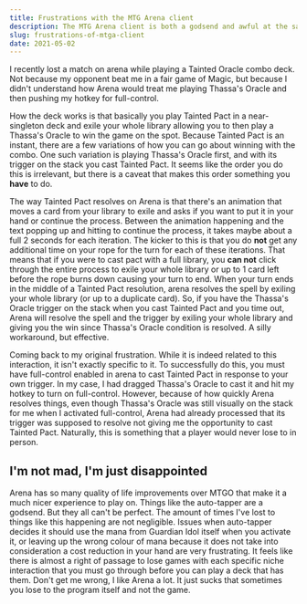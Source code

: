 ```yaml
---
title: Frustrations with the MTG Arena client
description: The MTG Arena client is both a godsend and awful at the same time for game play.
slug: frustrations-of-mtga-client
date: 2021-05-02
---
```


I recently lost a match on arena while playing a <auto-card name='Tainted Pact'>Tainted</auto-card> <auto-card name="Thassa's Oracle">Oracle</auto-card> combo deck. Not because my opponent beat me in a fair game of Magic, but because I didn't understand how Arena would treat me playing <auto-card>Thassa's Oracle</auto-card> and then pushing my hotkey for full-control.

How the deck works is that basically you play <auto-card>Tainted Pact</auto-card> in a near-singleton deck and exile your whole library allowing you to then play a <auto-card>Thassa's Oracle</auto-card> to win the game on the spot. Because <auto-card>Tainted Pact</auto-card> is an instant, there are a few variations of how you can go about winning with the combo. One such variation is playing <auto-card>Thassa's Oracle</auto-card> first, and with its trigger on the stack you cast <auto-card>Tainted Pact</auto-card>. It seems like the order you do this is irrelevant, but there is a caveat that makes this order something you __have__ to do.

The way <auto-card>Tainted Pact</auto-card> resolves on Arena is that there's an animation that moves a card from your library to exile and asks if you want to put it in your hand or continue the process. Between the animation happening and the text popping up and hitting to continue the process, it takes maybe about a full 2 seconds for each iteration. The kicker to this is that you do __not__ get any additional time on your rope for the turn for each of these iterations. That means that if you were to cast pact with a full library, you __can not__ click through the entire process to exile your whole library or up to 1 card left before the rope burns down causing your turn to end. When your turn ends in the middle of a <auto-card>Tainted Pact</auto-card> resolution, arena resolves the spell by exiling your whole library (or up to a duplicate card). So, if you have the <auto-card>Thassa's Oracle</auto-card> trigger on the stack when you cast <auto-card>Tainted Pact</auto-card> and you time out, Arena will resolve the spell and the trigger by exiling your whole library and giving you the win since <auto-card>Thassa's Oracle</auto-card> condition is resolved. A silly workaround, but effective.

Coming back to my original frustration. While it is indeed related to this interaction, it isn't exactly specific to it. To successfully do this, you must have full-control enabled in arena to cast <auto-card>Tainted Pact</auto-card> in response to your own trigger. In my case, I had dragged <auto-card>Thassa's Oracle</auto-card> to cast it and hit my hotkey to turn on full-control. However, because of how quickly Arena resolves things, even though <auto-card>Thassa's Oracle</auto-card> was still visually on the stack for me when I activated full-control, Arena had already processed that its trigger was supposed to resolve not giving me the opportunity to cast <auto-card>Tainted Pact</auto-card>. Naturally, this is something that a player would never lose to in person.

## I'm not mad, I'm just disappointed

Arena has so many quality of life improvements over MTGO that make it a much nicer experience to play on. Things like the auto-tapper are a godsend. But they all can't be perfect. The amount of times I've lost to things like this happening are not negligible. Issues when auto-tapper decides it should use the mana from <auto-card>Guardian Idol</auto-card> itself when you activate it, or leaving up the wrong colour of mana because it does not take into consideration a cost reduction in your hand are very frustrating. It feels like there is almost a right of passage to lose games with each specific niche interaction that you must go through before you can play a deck that has them. Don't get me wrong, I like Arena a lot. It just sucks that sometimes you lose to the program itself and not the game.